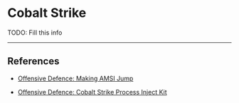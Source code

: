 # Cobalt Strike

TODO: Fill this info

---
## References

- [Offensive Defence: Making AMSI Jump](https://offensivedefence.co.uk/posts/making-amsi-jump/)

- [Offensive Defence: Cobalt Strike Process Inject Kit](https://offensivedefence.co.uk/posts/cs-process-inject-kit/)